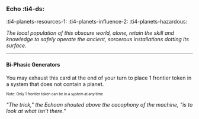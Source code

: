 ### Echo :ti4-ds:

:ti4-planets-resources-1: :ti4-planets-influence-2: :ti4-planets-hazardous:

*The local population of this obscure world, alone, retain the skill and knowledge to safely operate the ancient, sorcerous installations dotting its surface.*

---

#### Bi-Phasic Generators

You may exhaust this card at the end of your turn to place 1 frontier token in a system that does not contain a planet.

<sup><sub>Note: Only 1 frontier token can be in a system at any time</sub></sup>

*"The trick," the Echoan shouted above the cacophony of the machine, "is to look at what isn't there."*
